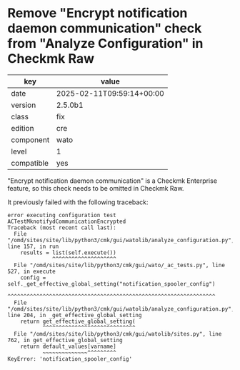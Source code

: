 [//]: # (werk v2)
# Remove "Encrypt notification daemon communication" check from "Analyze Configuration" in Checkmk Raw

key        | value
---------- | ---
date       | 2025-02-11T09:59:14+00:00
version    | 2.5.0b1
class      | fix
edition    | cre
component  | wato
level      | 1
compatible | yes

"Encrypt notification daemon communication" is a Checkmk Enterprise feature,
so this check needs to be omitted in Checkmk Raw.

It previously failed with the following traceback:

```
error executing configuration test ACTestMknotifydCommunicationEncrypted
Traceback (most recent call last):
  File "/omd/sites/site/lib/python3/cmk/gui/watolib/analyze_configuration.py", line 157, in run
    results = list(self.execute())
              ^^^^^^^^^^^^^^^^^^^^
  File "/omd/sites/site/lib/python3/cmk/gui/wato/_ac_tests.py", line 527, in execute
    config = self._get_effective_global_setting("notification_spooler_config")
             ^^^^^^^^^^^^^^^^^^^^^^^^^^^^^^^^^^^^^^^^^^^^^^^^^^^^^^^^^^^^^^^^^
  File "/omd/sites/site/lib/python3/cmk/gui/watolib/analyze_configuration.py", line 204, in _get_effective_global_setting
    return get_effective_global_setting(
           ^^^^^^^^^^^^^^^^^^^^^^^^^^^^^
  File "/omd/sites/site/lib/python3/cmk/gui/watolib/sites.py", line 762, in get_effective_global_setting
    return default_values[varname]
           ~~~~~~~~~~~~~~^^^^^^^^^
KeyError: 'notification_spooler_config'
```
